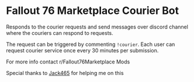 
# Fallout 76 Marketplace Courier Bot
Responds to the courier requests and send messages over discord channel where the couriers can respond to requests.

The request can be triggered by commenting `!courier`. Each user can request courier service once every 30 minutes per submission.


For more info contact r/Fallout76Marketplace Mods

Special thanks to [Jack465](https://github.com/Jack465/Reddit-PostToDiscordWhenTriggered) for helping me on this 